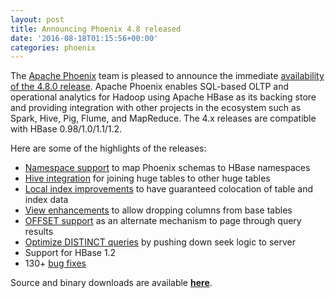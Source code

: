 ```yaml
---
layout: post
title: Announcing Phoenix 4.8 released
date: '2016-08-18T01:15:56+00:00'
categories: phoenix
---
```

<p>The <a href="http://phoenix.apache.org" target="_blank" title="Apache Phoenix">Apache Phoenix</a> team is pleased to announce the immediate <a href="http://phoenix.apache.org/download.html" target="_blank" title="download">availability of the 4.8.0 release</a>. Apache Phoenix enables SQL-based OLTP and operational analytics for Hadoop using Apache HBase as its backing store and providing integration with other projects in the ecosystem such as Spark, Hive, Pig, Flume, and MapReduce. The 4.x releases are compatible with HBase 0.98/1.0/1.1/1.2.</p> 
  <p>Here are some of the highlights of the releases:</p> 
  <p> </p> 
  <ul> 
    <li><a href="https://issues.apache.org/jira/browse/PHOENIX-1311" target="_blank" title="Namespace">Namespace support</a> to map Phoenix schemas to HBase namespaces</li> 
    <li><a href="https://issues.apache.org/jira/browse/PHOENIX-2743" target="_blank" title="Hive">Hive integration</a> for joining huge tables to other huge tables</li> 
    <li><a href="https://issues.apache.org/jira/browse/PHOENIX-1734" target="_blank" title="Local index">Local index improvements</a> to have guaranteed colocation of table and index data</li> 
    <li><a href="https://issues.apache.org/jira/browse/PHOENIX-1508" target="_blank" title="View">View enhancements</a> to allow dropping columns from base tables</li> 
    <li><a href="https://issues.apache.org/jira/browse/PHOENIX-2722" target="_blank" title="metrics">OFFSET support</a> as an alternate mechanism to page through query results</li> 
    <li><a href="https://issues.apache.org/jira/browse/PHOENIX-258" target="_blank" title="DISTINCT">Optimize DISTINCT queries</a> by pushing down seek logic to server</li> 
    <li>Support for HBase 1.2</li> 
    <li>130+ <a href="https://issues.apache.org/jira/secure/ReleaseNote.jspa?version=12334393&amp;projectId=12315120" target="_blank" title="bug fixes">bug fixes</a></li> 
  </ul> 
  <p>Source and binary downloads are available&nbsp;<a href="http://phoenix.apache.org/download.html" target="_blank" title="latest release download"><strong>here</strong></a>.</p>

